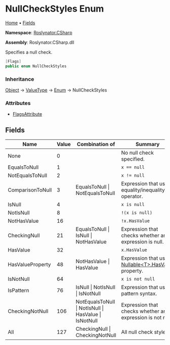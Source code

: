 # NullCheckStyles Enum

[Home](../../../README.md) &#x2022; [Fields](#fields)

**Namespace**: [Roslynator.CSharp](../README.md)

**Assembly**: Roslynator\.CSharp\.dll

  
Specifies a null check\.

```csharp
[Flags]
public enum NullCheckStyles
```

### Inheritance

[Object](https://docs.microsoft.com/en-us/dotnet/api/system.object) &#x2192; [ValueType](https://docs.microsoft.com/en-us/dotnet/api/system.valuetype) &#x2192; [Enum](https://docs.microsoft.com/en-us/dotnet/api/system.enum) &#x2192; NullCheckStyles

### Attributes

* [FlagsAttribute](https://docs.microsoft.com/en-us/dotnet/api/system.flagsattribute)

## Fields

| Name | Value | Combination of | Summary |
| ---- | ----- | -------------- | ------- |
| None | 0 | | No null check specified\. |
| EqualsToNull | 1 | | `x == null` |
| NotEqualsToNull | 2 | | `x != null` |
| ComparisonToNull | 3 | EqualsToNull \| NotEqualsToNull | Expression that uses equality/inequality operator\. |
| IsNull | 4 | | `x is null` |
| NotIsNull | 8 | | `!(x is null)` |
| NotHasValue | 16 | | `!x.HasValue` |
| CheckingNull | 21 | EqualsToNull \| IsNull \| NotHasValue | Expression that checks whether an expression is null\. |
| HasValue | 32 | | `x.HasValue` |
| HasValueProperty | 48 | NotHasValue \| HasValue | Expression that uses [Nullable\<T\>.HasValue](https://docs.microsoft.com/en-us/dotnet/api/system.nullable-1.hasvalue) property\. |
| IsNotNull | 64 | | `x is not null` |
| IsPattern | 76 | IsNull \| NotIsNull \| IsNotNull | Expression that uses pattern syntax\. |
| CheckingNotNull | 106 | NotEqualsToNull \| NotIsNull \| HasValue \| IsNotNull | Expression that checks whether an expression is not null\. |
| All | 127 | CheckingNull \| CheckingNotNull | All null check styles\. |

